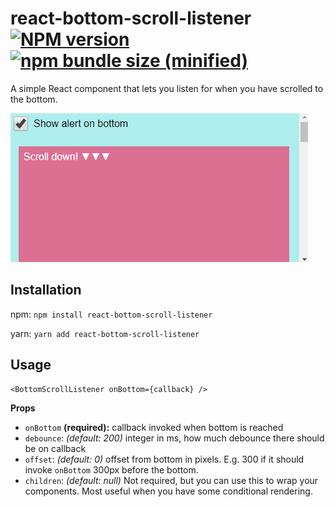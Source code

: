 # react-bottom-scroll-listener [![NPM version](https://img.shields.io/npm/v/react-bottom-scroll-listener.svg?style=flat)](https://www.npmjs.com/package/react-bottom-scroll-listener)  [![npm bundle size (minified)](https://img.shields.io/bundlephobia/minzip/react-bottom-scroll-listener.svg)](https://github.com/karl-run/react-bottom-scroll-listener)

A simple React component that lets you listen for when you have scrolled to the bottom.

![Example](./example.gif)

## Installation

npm:
`npm install react-bottom-scroll-listener`

yarn:
`yarn add react-bottom-scroll-listener`

## Usage

```
<BottomScrollListener onBottom={callback} />
```
__Props__

* `onBottom` __(required):__ callback invoked when bottom is reached
* `debounce`: _(default: 200)_ integer in ms, how much debounce there should be on callback
* `offset`: _(default: 0)_ offset from bottom in pixels. E.g. 300 if it should invoke `onBottom` 300px before the bottom.
* `children`: _(default: null)_ Not required, but you can use this to wrap your components. Most useful when you have some conditional rendering.
